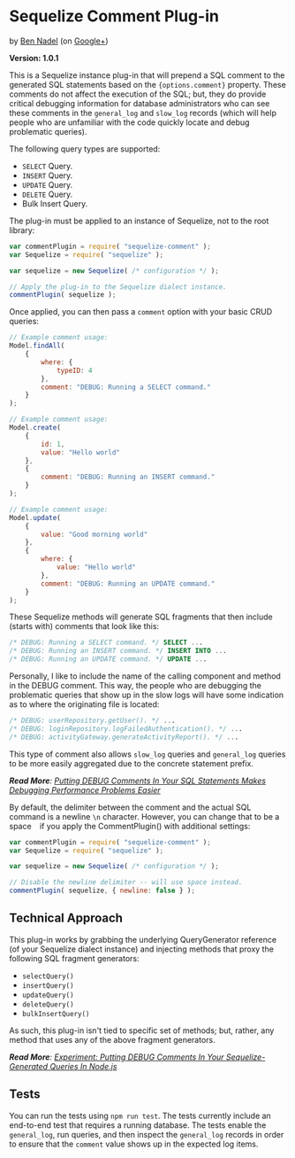 
# Sequelize Comment Plug-in

by [Ben Nadel][1] (on [Google+][2])

**Version: 1.0.1**

This is a Sequelize instance plug-in that will prepend a SQL comment to the generated SQL
statements based on the `{options.comment}` property. These comments do not affect the 
execution of the SQL; but, they do provide critical debugging information for database 
administrators who can see these comments in the `general_log` and `slow_log` records 
(which will help people who are unfamiliar with the code quickly locate and debug 
problematic queries).

The following query types are supported:

* `SELECT` Query.
* `INSERT` Query.
* `UPDATE` Query.
* `DELETE` Query.
* Bulk Insert Query.

The plug-in must be applied to an instance of Sequelize, not to the root library:

```js
var commentPlugin = require( "sequelize-comment" );
var Sequelize = require( "sequelize" );

var sequelize = new Sequelize( /* configuration */ );

// Apply the plug-in to the Sequelize dialect instance.
commentPlugin( sequelize );
```

Once applied, you can then pass a `comment` option with your basic CRUD queries:

```js
// Example comment usage:
Model.findAll(
    {
        where: {
            typeID: 4
        },
        comment: "DEBUG: Running a SELECT command."
    }
);

// Example comment usage:
Model.create(
    {
        id: 1, 
        value: "Hello world"
    },
    {
        comment: "DEBUG: Running an INSERT command."
    }
);

// Example comment usage:
Model.update(
    {
        value: "Good morning world"
    },
    {
        where: {
            value: "Hello world"
        },
        comment: "DEBUG: Running an UPDATE command."
    }
);
```

These Sequelize methods will generate SQL fragments that then include (starts with) 
comments that look like this:

```sql
/* DEBUG: Running a SELECT command. */ SELECT ...
/* DEBUG: Running an INSERT command. */ INSERT INTO ...
/* DEBUG: Running an UPDATE command. */ UPDATE ...
```

Personally, I like to include the name of the calling component and method in the DEBUG
comment. This way, the people who are debugging the problematic queries that show up in
the slow logs will have some indication as to where the originating file is located:

```sql
/* DEBUG: userRepository.getUser(). */ ...
/* DEBUG: loginRepository.logFailedAuthentication(). */ ...
/* DEBUG: activityGateway.generateActivityReport(). */ ...
```

This type of comment also allows `slow_log` queries and `general_log` queries to be more
easily aggregated due to the concrete statement prefix.

_**Read More**: [Putting DEBUG Comments In Your SQL Statements Makes Debugging Performance Problems Easier][3]_

By default, the delimiter between the comment and the actual SQL command is a newline 
`\n` character. However, you can change that to be a space ` ` if you apply the 
CommentPlugin() with additional settings:

```js
var commentPlugin = require( "sequelize-comment" );
var Sequelize = require( "sequelize" );

var sequelize = new Sequelize( /* configuration */ );

// Disable the newline delimiter -- will use space instead.
commentPlugin( sequelize, { newline: false } );
```

## Technical Approach

This plug-in works by grabbing the underlying QueryGenerator reference (of your Sequelize
dialect instance) and injecting methods that proxy the following SQL fragment generators:

* `selectQuery()`
* `insertQuery()`
* `updateQuery()`
* `deleteQuery()`
* `bulkInsertQuery()`

As such, this plug-in isn't tied to specific set of methods; but, rather, any method that
uses any of the above fragment generators.

_**Read More**: [Experiment: Putting DEBUG Comments In Your Sequelize-Generated Queries In Node.js][4]_

## Tests

You can run the tests using `npm run test`. The tests currently include an end-to-end 
test that requires a running database. The tests enable the `general_log`, run queries,
and then inspect the `general_log` records in order to ensure that the `comment` value
shows up in the expected log items.

[1]: http://www.bennadel.com
[2]: https://plus.google.com/108976367067760160494?rel=author
[3]: https://www.bennadel.com/blog/3058-putting-debug-comments-in-your-sql-statements-makes-debugging-performance-problems-easier.htm
[4]: https://www.bennadel.com/blog/3265-experiment-putting-debug-comments-in-your-sequelize-generated-queries-in-node-js.htm
